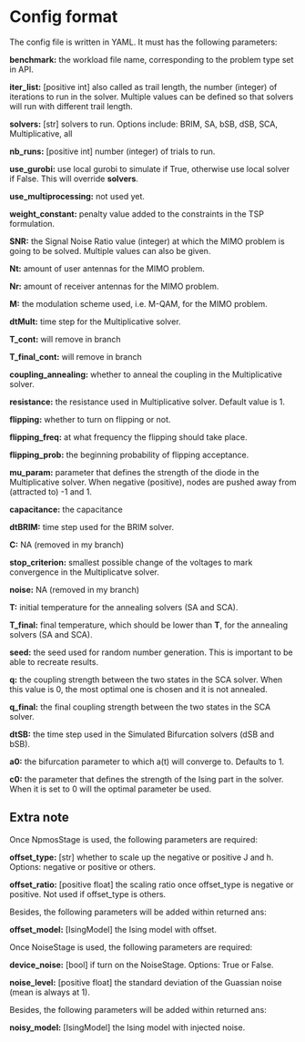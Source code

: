 # Config format

The config file is written in YAML. It must has the following parameters:

**benchmark:** the workload file name, corresponding to the problem type set in API.

**iter_list:** [positive int] also called as trail length, the number (integer) of iterations to run in the solver. Multiple values can be defined so that solvers will run with different trail length.

**solvers:** [str] solvers to run. Options include: BRIM, SA, bSB, dSB, SCA, Multiplicative, all

**nb_runs:** [positive int] number (integer) of trials to run.

**use_gurobi:** use local gurobi to simulate if True, otherwise use local solver if False. This will override **solvers**.

**use_multiprocessing:** not used yet.

**weight_constant:** penalty value added to the constraints in the TSP formulation.

**SNR:** the Signal Noise Ratio value (integer) at which the MIMO problem is going to be solved. Multiple values can also be given.

**Nt:** amount of user antennas for the MIMO problem.

**Nr:** amount of receiver antennas for the MIMO problem.

**M:** the modulation scheme used, i.e. M-QAM, for the MIMO problem.

**dtMult:** time step for the Multiplicative solver.

**T_cont:** will remove in branch

**T_final_cont:** will remove in branch

**coupling_annealing:** whether to anneal the coupling in the Multiplicative solver.

**resistance:** the resistance used in Multiplicative solver. Default value is 1.

**flipping:** whether to turn on flipping or not. 

**flipping_freq:** at what frequency the flipping should take place.

**flipping_prob:** the beginning probability of flipping acceptance.

**mu_param:** parameter that defines the strength of the diode in the Multiplicative solver. When negative (positive), nodes are pushed away from (attracted to) -1 and 1.

**capacitance:** the capacitance 

**dtBRIM:** time step used for the BRIM solver.

**C:** NA (removed in my branch)

**stop_criterion:** smallest possible change of the voltages to mark convergence in the Multiplicatve solver.

**noise:** NA (removed in my branch)

**T:** initial temperature for the annealing solvers (SA and SCA).

**T_final:** final temperature, which should be lower than **T**, for the annealing solvers (SA and SCA).

**seed:** the seed used for random number generation. This is important to be able to recreate results.

**q:** the coupling strength between the two states in the SCA solver. When this value is 0, the most optimal one is chosen and it is not annealed.

**q_final:** the final coupling strength between the two states in the SCA solver.

**dtSB:** the time step used in the Simulated Bifurcation solvers (dSB and bSB).

**a0:** the bifurcation parameter to which a(t) will converge to. Defaults to 1.

**c0:** the parameter that defines the strength of the Ising part in the solver. When it is set to 0 will the optimal parameter be used.

## Extra note

Once NpmosStage is used, the following parameters are required:

**offset_type:** [str] whether to scale up the negative or positive J and h. Options: negative or positive or others.

**offset_ratio:** [positive float] the scaling ratio once offset_type is negative or positive. Not used if offset_type is others.

Besides, the following parameters will be added within returned ans:

**offset_model:** [IsingModel] the Ising model with offset.

Once NoiseStage is used, the following parameters are required:

**device_noise:** [bool] if turn on the NoiseStage. Options: True or False.

**noise_level:** [positive float] the standard deviation of the Guassian noise (mean is always at 1).

Besides, the following parameters will be added within returned ans:

**noisy_model:** [IsingModel] the Ising model with injected noise.